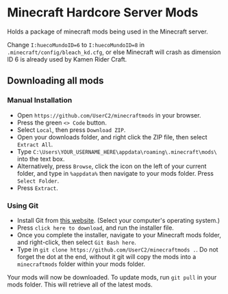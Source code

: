 # Minecraft Hardcore Server Mods

Holds a package of minecraft mods being used in the Minecraft server.

Change `I:huecoMundoID=6` to `I:huecoMundoID=8` in `.minecraft/config/bleach_kd.cfg`, or else Minecraft will crash as dimension ID 6 is already used by Kamen Rider Craft.

## Downloading all mods

### Manual Installation
- Open `https://github.com/UserC2/minecraftmods` in your browser.
- Press the green `<> Code` button.
- Select `Local`, then press `Download ZIP`.
- Open your downloads folder, and right click the ZIP file, then select `Extract All`.
- Type `C:\Users\YOUR_USERNAME_HERE\appdata\roaming\.minecraft\mods\` into the text box.
- Alternatively, press `Browse`, click the icon on the left of your current folder, and type in `%appdata%` then navigate to your mods folder. Press `Select Folder`.
- Press `Extract`.

### Using Git
- Install Git from [this website](https://git-scm.com/downloads). (Select your computer's operating system.)
- Press `click here to download`, and run the installer file.
- Once you complete the installer, navigate to your Minecraft mods folder, and right-click, then select `Git Bash here`.
- Type in `git clone https://github.com/UserC2/minecraftmods .`. Do not forget the dot at the end, without it git will copy the mods into a `minecraftmods` folder within your mods folder.

Your mods will now be downloaded. To update mods, run `git pull` in your mods folder. This will retrieve all of the latest mods.

